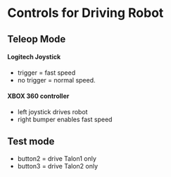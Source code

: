 # Controls for Driving Robot

## Teleop Mode

#### Logitech Joystick
* trigger = fast speed
* no trigger = normal speed.

#### XBOX 360 controller
* left joystick drives robot
* right bumper enables fast speed

## Test mode

* button2 = drive Talon1 only
* button3 = drive Talon2 only
